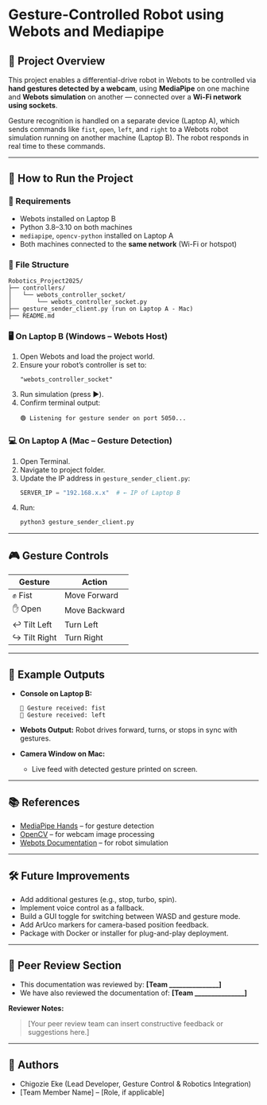 # Gesture-Controlled Robot using Webots and Mediapipe

## 🧠 Project Overview

This project enables a differential-drive robot in Webots to be controlled via **hand gestures detected by a webcam**, using **MediaPipe** on one machine and **Webots simulation** on another — connected over a **Wi-Fi network using sockets**.

Gesture recognition is handled on a separate device (Laptop A), which sends commands like `fist`, `open`, `left`, and `right` to a Webots robot simulation running on another machine (Laptop B). The robot responds in real time to these commands.

---

## 🚀 How to Run the Project

### 🔧 Requirements

- Webots installed on Laptop B
- Python 3.8–3.10 on both machines
- `mediapipe`, `opencv-python` installed on Laptop A
- Both machines connected to the **same network** (Wi-Fi or hotspot)

### 📁 File Structure

```
Robotics_Project2025/
├── controllers/
│   └── webots_controller_socket/
│       └── webots_controller_socket.py
├── gesture_sender_client.py (run on Laptop A - Mac)
├── README.md
```

### 🖥 On Laptop B (Windows – Webots Host)

1. Open Webots and load the project world.
2. Ensure your robot’s controller is set to:
   ```
   "webots_controller_socket"
   ```
3. Run simulation (press ▶️).
4. Confirm terminal output:
   ```
   🟢 Listening for gesture sender on port 5050...
   ```

### 💻 On Laptop A (Mac – Gesture Detection)

1. Open Terminal.
2. Navigate to project folder.
3. Update the IP address in `gesture_sender_client.py`:
   ```python
   SERVER_IP = "192.168.x.x"  # ← IP of Laptop B
   ```
4. Run:
   ```bash
   python3 gesture_sender_client.py
   ```

---

## 🎮 Gesture Controls

| Gesture | Action            |
|---------|-------------------|
| ✊ Fist  | Move Forward      |
| ✋ Open  | Move Backward     |
| ↩️ Tilt Left | Turn Left         |
| ↪️ Tilt Right | Turn Right        |

---

## 🧪 Example Outputs

- **Console on Laptop B:**
  ```
  📄 Gesture received: fist
  📄 Gesture received: left
  ```

- **Webots Output:**
  Robot drives forward, turns, or stops in sync with gestures.

- **Camera Window on Mac:**
  - Live feed with detected gesture printed on screen.

---

## 📚 References

- [MediaPipe Hands](https://google.github.io/mediapipe/solutions/hands.html) – for gesture detection
- [OpenCV](https://opencv.org/) – for webcam image processing
- [Webots Documentation](https://cyberbotics.com/doc/guide/index) – for robot simulation

---

## 🛠️ Future Improvements

- Add additional gestures (e.g., stop, turbo, spin).
- Implement voice control as a fallback.
- Build a GUI toggle for switching between WASD and gesture mode.
- Add ArUco markers for camera-based position feedback.
- Package with Docker or installer for plug-and-play deployment.

---

## 🔁 Peer Review Section

- This documentation was reviewed by: **[Team _______________]**
- We have also reviewed the documentation of: **[Team _______________]**

**Reviewer Notes:**
> [Your peer review team can insert constructive feedback or suggestions here.]

---

## 👥 Authors

- Chigozie Eke (Lead Developer, Gesture Control & Robotics Integration)
- [Team Member Name] – [Role, if applicable]